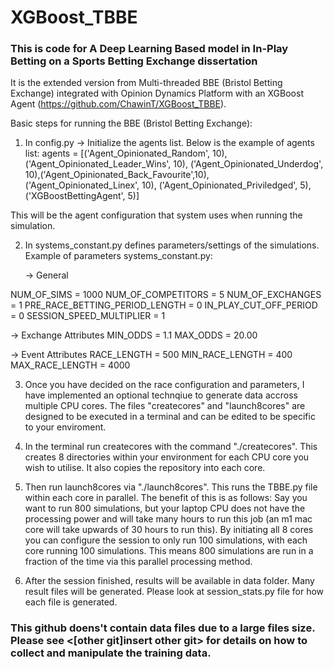 # XGBoost_TBBE

### This is code for A Deep Learning Based model in In-Play Betting on a Sports Betting Exchange dissertation 

It is the extended version from Multi-threaded BBE (Bristol Betting Exchange) integrated with Opinion Dynamics Platform with an XGBoost Agent (https://github.com/ChawinT/XGBoost_TBBE). 


Basic steps for running the BBE (Bristol Betting Exchange): 
1. In config.py -> Initialize the agents list. Below is the example of agents list:
   agents = [('Agent_Opinionated_Random', 10), ('Agent_Opinionated_Leader_Wins', 10),
          ('Agent_Opinionated_Underdog', 10),('Agent_Opinionated_Back_Favourite',10),
          ('Agent_Opinionated_Linex', 10), ('Agent_Opinionated_Priviledged', 5),
          ('XGBoostBettingAgent', 5)]

This will be the agent configuration that system uses when running the simulation. 

2. In systems_constant.py defines parameters/settings of the simulations. Example of parameters  systems_constant.py:

   -> General

  NUM_OF_SIMS = 1000
  NUM_OF_COMPETITORS = 5
  NUM_OF_EXCHANGES = 1
  PRE_RACE_BETTING_PERIOD_LENGTH = 0
  IN_PLAY_CUT_OFF_PERIOD = 0
  SESSION_SPEED_MULTIPLIER = 1

  -> Exchange Attributes
  MIN_ODDS = 1.1
  MAX_ODDS = 20.00

  -> Event Attributes
  RACE_LENGTH = 500
  MIN_RACE_LENGTH = 400
  MAX_RACE_LENGTH = 4000

3. Once you have decided on the race configuration and parameters, I have implemented an optional technqiue to generate data accross multiple CPU cores. The files "createcores" and "launch8cores" are designed to be executed in a terminal and can be edited to be specific to your enviroment.

4. In the terminal run createcores with the command "./createcores". This creates 8 directories within your environment for each CPU core you wish to utilise. It also copies the repository into each core.

5. Then run launch8cores via "./launch8cores". This runs the TBBE.py file within each core in parallel. The benefit of this is as follows: Say you want to run 800 simulations, but your laptop CPU does not have the processing power and will take many hours to run this job (an m1 mac core will take upwards of 30 hours to run this). By initiating all 8 cores you can configure the session to only run 100 simulations, with each core running 100 simulations. This means 800 simulations are run in a fraction of the time via this parallel processing method. 



6. After the session finished, results will be available in data folder. Many result files will be generated. Please look at session_stats.py file for how each file is generated. 



### This github doens't contain data files due to a large files size. Please see <[other git]insert other git> for details on how to collect and manipulate the training data.
  

  





